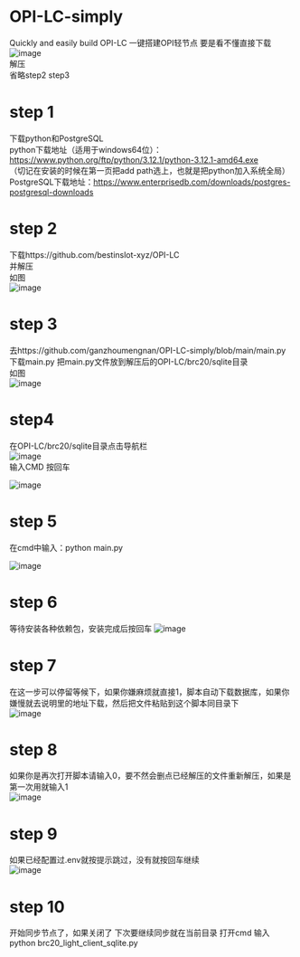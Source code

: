 # OPI-LC-simply
Quickly and easily build OPI-LC
一键搭建OPI轻节点
要是看不懂直接下载  
![image](https://github.com/ganzhoumengnan/OPI-LC-simply/assets/109869629/b370b92f-2062-4716-9f41-e772c202a80f)  
解压  
省略step2 step3


# step 1
下载python和PostgreSQL  
python下载地址（适用于windows64位）：https://www.python.org/ftp/python/3.12.1/python-3.12.1-amd64.exe  
（切记在安装的时候在第一页把add path选上，也就是把python加入系统全局）  
PostgreSQL下载地址：https://www.enterprisedb.com/downloads/postgres-postgresql-downloads   

# step 2
下载https://github.com/bestinslot-xyz/OPI-LC  
并解压  
如图  
![image](https://github.com/ganzhoumengnan/OPI-LC-simply/assets/109869629/523a3d22-d15e-4238-a083-033e1c610ba4)   

# step 3
去https://github.com/ganzhoumengnan/OPI-LC-simply/blob/main/main.py  
下载main.py
把main.py文件放到解压后的OPI-LC/brc20/sqlite目录  
如图  
![image](https://github.com/ganzhoumengnan/OPI-LC-simply/assets/109869629/059d9de6-51bc-44bc-9f7d-c9fc0ac58dcd)   

# step4
在OPI-LC/brc20/sqlite目录点击导航栏  
![image](https://github.com/ganzhoumengnan/OPI-LC-simply/assets/109869629/d0466a7c-1a9b-411c-8f2d-0aa57d93ef4e)  
输入CMD  按回车

![image](https://github.com/ganzhoumengnan/OPI-LC-simply/assets/109869629/7b18c23c-95b6-486f-ba82-dcfa567b462e)  


# step 5
在cmd中输入：python main.py

![image](https://github.com/ganzhoumengnan/OPI-LC-simply/assets/109869629/02ea7911-2463-4690-9a12-c5058facdc6d)  


# step 6 
等待安装各种依赖包，安装完成后按回车
![image](https://github.com/ganzhoumengnan/OPI-LC-simply/assets/109869629/2c301387-1213-40d2-a530-31c220a1fdef)  

# step 7
在这一步可以停留等候下，如果你嫌麻烦就直接1，脚本自动下载数据库，如果你嫌慢就去说明里的地址下载，然后把文件粘贴到这个脚本同目录下  
![image](https://github.com/ganzhoumengnan/OPI-LC-simply/assets/109869629/b3fb6609-4c7f-4fe2-8f1c-df3c83cbcc6f)  

# step 8 
如果你是再次打开脚本请输入0，要不然会删点已经解压的文件重新解压，如果是第一次用就输入1  
![image](https://github.com/ganzhoumengnan/OPI-LC-simply/assets/109869629/d81490fe-d1ff-409f-b641-c46ea7887043)  

# step 9 
如果已经配置过.env就按提示跳过，没有就按回车继续  
![image](https://github.com/ganzhoumengnan/OPI-LC-simply/assets/109869629/acd90e5b-7806-41c1-9e36-cbcf7267f12e)  

# step 10
开始同步节点了，如果关闭了 下次要继续同步就在当前目录 打开cmd 输入 python brc20_light_client_sqlite.py
